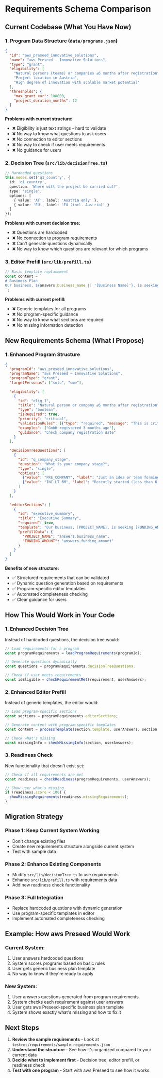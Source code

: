 # Requirements Schema Comparison

## Current Codebase (What You Have Now)

### 1. Program Data Structure (`data/programs.json`)
```json
{
  "id": "aws_preseed_innovative_solutions",
  "name": "aws Preseed – Innovative Solutions",
  "type": "grant",
  "eligibility": [
    "Natural persons (teams) or companies ≤6 months after registration",
    "Project location in Austria",
    "High degree of innovation with scalable market potential"
  ],
  "thresholds": {
    "max_grant_eur": 100000,
    "project_duration_months": 12
  }
}
```

**Problems with current structure:**
- ❌ Eligibility is just text strings - hard to validate
- ❌ No way to know what questions to ask users
- ❌ No connection to editor sections
- ❌ No way to check if user meets requirements
- ❌ No guidance for users

### 2. Decision Tree (`src/lib/decisionTree.ts`)
```typescript
// Hardcoded questions
this.nodes.set('q1_country', {
  id: 'q1_country',
  question: 'Where will the project be carried out?',
  type: 'single',
  options: [
    { value: 'AT', label: 'Austria only' },
    { value: 'EU', label: 'EU (incl. Austria)' }
  ]
});
```

**Problems with current decision tree:**
- ❌ Questions are hardcoded
- ❌ No connection to program requirements
- ❌ Can't generate questions dynamically
- ❌ No way to know which questions are relevant for which programs

### 3. Editor Prefill (`src/lib/prefill.ts`)
```typescript
// Basic template replacement
const content = `
# Business Plan
Our business, ${answers.business_name || '[Business Name]'}, is seeking ${answers.funding_amount || '[Funding Amount]'} in ${program.type} funding.
`;
```

**Problems with current prefill:**
- ❌ Generic templates for all programs
- ❌ No program-specific guidance
- ❌ No way to know what sections are required
- ❌ No missing information detection

## New Requirements Schema (What I Propose)

### 1. Enhanced Program Structure
```json
{
  "programId": "aws_preseed_innovative_solutions",
  "programName": "aws Preseed – Innovative Solutions",
  "programType": "grant",
  "targetPersonas": ["solo", "sme"],
  
  "eligibility": [
    {
      "id": "elig_1",
      "title": "Natural person or company ≤6 months after registration",
      "type": "boolean",
      "isRequired": true,
      "priority": "critical",
      "validationRules": [{"type": "required", "message": "This is critical"}],
      "examples": ["GmbH registered 3 months ago"],
      "guidance": "Check company registration date"
    }
  ],
  
  "decisionTreeQuestions": [
    {
      "id": "q_company_stage",
      "question": "What is your company stage?",
      "type": "single",
      "options": [
        {"value": "PRE_COMPANY", "label": "Just an idea or team forming"},
        {"value": "INC_LT_6M", "label": "Recently started (less than 6 months)"}
      ]
    }
  ],
  
  "editorSections": [
    {
      "id": "executive_summary",
      "title": "Executive Summary",
      "required": true,
      "template": "Our business, [PROJECT_NAME], is seeking [FUNDING_AMOUNT] in funding...",
      "prefillData": {
        "PROJECT_NAME": "answers.business_name",
        "FUNDING_AMOUNT": "answers.funding_amount"
      }
    }
  ]
}
```

**Benefits of new structure:**
- ✅ Structured requirements that can be validated
- ✅ Dynamic question generation based on requirements
- ✅ Program-specific editor templates
- ✅ Automated completeness checking
- ✅ Clear guidance for users

## How This Would Work in Your Code

### 1. Enhanced Decision Tree
Instead of hardcoded questions, the decision tree would:
```typescript
// Load requirements for a program
const programRequirements = loadProgramRequirements(programId);

// Generate questions dynamically
const questions = programRequirements.decisionTreeQuestions;

// Check if user meets requirements
const isEligible = checkRequirementMet(requirement, userAnswers);
```

### 2. Enhanced Editor Prefill
Instead of generic templates, the editor would:
```typescript
// Load program-specific sections
const sections = programRequirements.editorSections;

// Generate content with program-specific templates
const content = processTemplate(section.template, userAnswers, section.prefillData);

// Check what's missing
const missingInfo = checkMissingInfo(section, userAnswers);
```

### 3. Readiness Check
New functionality that doesn't exist yet:
```typescript
// Check if all requirements are met
const readiness = checkReadiness(programRequirements, userAnswers);

// Show user what's missing
if (readiness.score < 100) {
  showMissingRequirements(readiness.missingRequirements);
}
```

## Migration Strategy

### Phase 1: Keep Current System Working
- Don't change existing files
- Create new requirements structure alongside current system
- Test with sample data

### Phase 2: Enhance Existing Components
- Modify `src/lib/decisionTree.ts` to use requirements
- Enhance `src/lib/prefill.ts` with requirements data
- Add new readiness check functionality

### Phase 3: Full Integration
- Replace hardcoded questions with dynamic generation
- Use program-specific templates in editor
- Implement automated completeness checking

## Example: How aws Preseed Would Work

### Current System:
1. User answers hardcoded questions
2. System scores programs based on basic rules
3. User gets generic business plan template
4. No way to know if they're ready to apply

### New System:
1. User answers questions generated from program requirements
2. System checks each requirement against user answers
3. User gets aws Preseed-specific business plan template
4. System shows exactly what's missing and how to fix it

## Next Steps

1. **Review the sample requirements** - Look at `testrec/requirements/sample-requirements.json`
2. **Understand the structure** - See how it's organized compared to your current data
3. **Decide what to implement first** - Decision tree, editor prefill, or readiness check
4. **Test with one program** - Start with aws Preseed to see how it works
